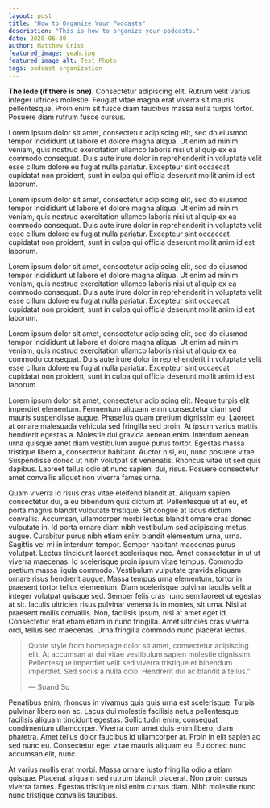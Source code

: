 ```yaml
---
layout: post
title: "How to Organize Your Podcasts"
description: "This is how to organize your podcasts."
date: 2020-06-30
author: Matthew Crist
featured_image: yeah.jpg
featured_image_alt: Test Photo
tags: podcast organization
---
```


**The lede (if there is one)**. Consectetur adipiscing elit. Rutrum velit varius integer ultrices molestie. Feugiat vitae magna erat viverra sit mauris pellentesque. Proin enim sit fusce diam faucibus massa nulla turpis tortor. Posuere diam rutrum fusce cursus.

Lorem ipsum dolor sit amet, consectetur adipiscing elit, sed do eiusmod tempor incididunt ut labore et dolore magna aliqua. Ut enim ad minim veniam, quis nostrud exercitation ullamco laboris nisi ut aliquip ex ea commodo consequat. Duis aute irure dolor in reprehenderit in voluptate velit esse cillum dolore eu fugiat nulla pariatur. Excepteur sint occaecat cupidatat non proident, sunt in culpa qui officia deserunt mollit anim id est laborum.

Lorem ipsum dolor sit amet, consectetur adipiscing elit, sed do eiusmod tempor incididunt ut labore et dolore magna aliqua. Ut enim ad minim veniam, quis nostrud exercitation ullamco laboris nisi ut aliquip ex ea commodo consequat. Duis aute irure dolor in reprehenderit in voluptate velit esse cillum dolore eu fugiat nulla pariatur. Excepteur sint occaecat cupidatat non proident, sunt in culpa qui officia deserunt mollit anim id est laborum.

Lorem ipsum dolor sit amet, consectetur adipiscing elit, sed do eiusmod tempor incididunt ut labore et dolore magna aliqua. Ut enim ad minim veniam, quis nostrud exercitation ullamco laboris nisi ut aliquip ex ea commodo consequat. Duis aute irure dolor in reprehenderit in voluptate velit esse cillum dolore eu fugiat nulla pariatur. Excepteur sint occaecat cupidatat non proident, sunt in culpa qui officia deserunt mollit anim id est laborum.

Lorem ipsum dolor sit amet, consectetur adipiscing elit, sed do eiusmod tempor incididunt ut labore et dolore magna aliqua. Ut enim ad minim veniam, quis nostrud exercitation ullamco laboris nisi ut aliquip ex ea commodo consequat. Duis aute irure dolor in reprehenderit in voluptate velit esse cillum dolore eu fugiat nulla pariatur. Excepteur sint occaecat cupidatat non proident, sunt in culpa qui officia deserunt mollit anim id est laborum.

Lorem ipsum dolor sit amet, consectetur adipiscing elit. Neque turpis elit imperdiet elementum. Fermentum aliquam enim consectetur diam sed mauris suspendisse augue. Phasellus quam pretium dignissim eu. Laoreet at ornare malesuada vehicula sed fringilla sed proin. At ipsum varius mattis hendrerit egestas a. Molestie dui gravida aenean enim. Interdum aenean urna quisque amet diam vestibulum augue purus tortor. Egestas massa tristique libero a, consectetur habitant. Auctor nisi, eu, nunc posuere vitae. Suspendisse donec ut nibh volutpat sit venenatis. Rhoncus vitae ut sed quis dapibus. Laoreet tellus odio at nunc sapien, dui, risus. Posuere consectetur amet convallis aliquet non viverra fames urna.

Quam viverra id risus cras vitae eleifend blandit at. Aliquam sapien consectetur dui, a eu bibendum quis dictum at. Pellentesque ut at eu, et porta magnis blandit vulputate tristique. Sit congue at lacus dictum convallis. Accumsan, ullamcorper morbi lectus blandit ornare cras donec vulputate in. Id porta ornare diam nibh vestibulum sed adipiscing metus, augue. Curabitur purus nibh etiam enim blandit elementum urna, urna. Sagittis vel mi in interdum tempor. Semper habitant maecenas purus volutpat. Lectus tincidunt laoreet scelerisque nec. Amet consectetur in ut ut viverra maecenas. Id scelerisque proin ipsum vitae tempus.
Commodo pretium massa ligula commodo. Vestibulum vulputate gravida aliquam ornare risus hendrerit augue. Massa tempus urna elementum, tortor in praesent tortor tellus elementum. Diam scelerisque pulvinar iaculis velit a integer volutpat quisque sed. Semper felis cras nunc sem laoreet ut egestas at sit. Iaculis ultricies risus pulvinar venenatis in montes, sit urna. Nisi at praesent mollis convallis. Non, facilisis ipsum, nisl at amet eget id. Consectetur erat etiam etiam in nunc fringilla. Amet ultricies cras viverra orci, tellus sed maecenas. Urna fringilla commodo nunc placerat lectus.

> Quote style from homepage dolor sit amet, consectetur adipiscing elit. At accumsan at dui vitae vestibulum sapien molestie dignissim. Pellentesque imperdiet velit sed viverra tristique et bibendum imperdiet. Sed sociis a nulla odio. Hendrerit dui ac blandit a tellus.”
>
> — Soand So

Penatibus enim, rhoncus in vivamus quis quis urna est scelerisque. Turpis pulvinar libero non ac. Lacus dui molestie facilisis netus pellentesque facilisis aliquam tincidunt egestas. Sollicitudin enim, consequat condimentum ullamcorper. Viverra cum amet duis enim libero, diam pharetra. Amet tellus dolor faucibus id ullamcorper at. Proin in elit sapien ac sed nunc eu. Consectetur eget vitae mauris aliquam eu. Eu donec nunc accumsan elit, nunc.

At varius mollis erat morbi. Massa ornare justo fringilla odio a etiam quisque. Placerat aliquam sed rutrum blandit placerat. Non proin cursus viverra fames. Egestas tristique nisl enim cursus diam. Nibh molestie nunc nunc tristique convallis faucibus.
